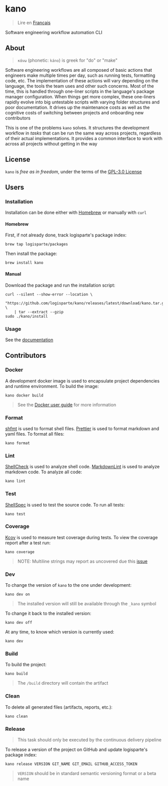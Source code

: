 # kano

> Lire en [Français](/docs/README.fr.md)

Software engineering workflow automation CLI

## About

> `κάνω` (phonetic: `káno`) is greek for "do" or "make"

Software engineering workflows are all composed of basic actions that engineers make multiple
times per day, such as running tests, formatting code, etc. The implementation of these actions
will vary depending on the language, the tools the team uses and other such concerns. Most of
the time, this is handled through one-liner scripts in the language's package manager
configuration. When things get more complex, these one-liners rapidly evolve into big untestable
scripts with varying folder structures and poor documentation. It drives up the maintenance
costs as well as the cognitive costs of switching between projects and onboarding new
contributors

This is one of the problems `kano` solves. It structures the development workflow in _tasks_
that can be run the same way across projects, regardless of their actual implementations. It
provides a common interface to work with across all projects without getting in the way

## License

`kano` is _free as in freedom_, under the terms of the [GPL-3.0 License](/LICENSE)

## Users

### Installation

Installation can be done either with [Homebrew](https://github.com/Homebrew/brew) or manually
with `curl`

#### Homebrew

First, if not already done, track logisparte's package index:

```shell
brew tap logisparte/packages
```

Then install the package:

```shell
brew install kano
```

#### Manual

Download the package and run the installation script:

```shell
curl --silent --show-error --location \
  "https://github.com/logisparte/kano/releases/latest/download/kano.tar.gz" \
    | tar --extract --gzip
sudo ./kano/install
```

### Usage

See the [documentation](/docs/en/usage.md)

## Contributors

### Docker

A development docker image is used to encapsulate project dependencies and runtime environment.
To build the image:

```shell
kano docker build
```

> See the [Docker user guide](/docs/en/tasks/docker.md) for more information

### Format

[shfmt](https://github.com/mvdan/sh) is used to format shell files.
[Prettier](https://github.com/prettier/prettier) is used to format markdown and yaml files. To
format all files:

```shell
kano format
```

### Lint

[ShellCheck](https://github.com/koalaman/shellcheck) is used to analyze shell code.
[MarkdownLint](https://github.com/igorshubovych/markdownlint-cli) is used to analyze markdown
code. To analyze all code:

```shell
kano lint
```

### Test

[ShellSpec](https://github.com/shellspec/shellspec) is used to test the source code. To run all
tests:

```shell
kano test
```

### Coverage

[Kcov](https://github.com/SimonKagstrom/kcov) is used to measure test coverage during tests. To
view the coverage report after a test run:

```shell
kano coverage
```

> NOTE: Multiline strings may report as uncovered due this
> [issue](https://github.com/SimonKagstrom/kcov/issues/145)

### Dev

To change the version of `kano` to the one under development:

```shell
kano dev on
```

> The installed version will still be available through the `_kano` symbol

To change it back to the installed version:

```shell
kano dev off
```

At any time, to know which version is currently used:

```shell
kano dev
```

### Build

To build the project:

```shell
kano build
```

> The `/build` directory will contain the artifact

### Clean

To delete all generated files (artifacts, reports, etc.):

```shell
kano clean
```

### Release

> This task should only be executed by the continuous delivery pipeline

To release a version of the project on GitHub and update logisparte's package index:

```shell
kano release VERSION GIT_NAME GIT_EMAIL GITHUB_ACCESS_TOKEN
```

> `VERSION` should be in standard semantic versioning format or a beta name
